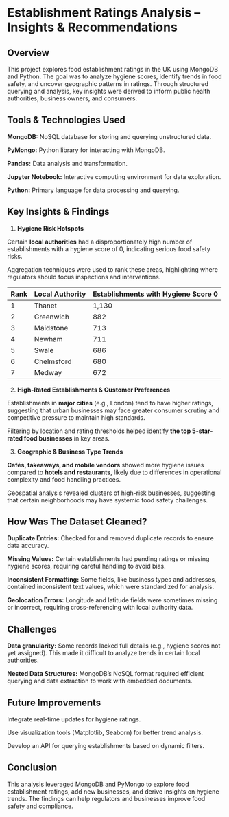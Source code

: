 # Establishment Ratings Analysis – Insights & Recommendations

## Overview
This project explores food establishment ratings in the UK using MongoDB and Python. The goal was to analyze hygiene scores, identify trends in food safety, and uncover geographic patterns in ratings. Through structured querying and analysis, key insights were derived to inform public health authorities, business owners, and consumers.

## Tools & Technologies Used
**MongoDB:** NoSQL database for storing and querying unstructured data.

**PyMongo:** Python library for interacting with MongoDB.

**Pandas:** Data analysis and transformation.

**Jupyter Notebook:** Interactive computing environment for data exploration.

**Python:** Primary language for data processing and querying.

## Key Insights & Findings
1. **Hygiene Risk Hotspots**

Certain **local authorities** had a disproportionately high number of establishments with a hygiene score of 0, indicating serious food safety risks.

Aggregation techniques were used to rank these areas, highlighting where regulators should focus inspections and interventions.

| Rank | Local Authority       | Establishments with Hygiene Score 0 |
|------|----------------------|-----------------------------------|
| 1    | Thanet               | 1,130                             |
| 2    | Greenwich            | 882                               |
| 3    | Maidstone            | 713                               |
| 4    | Newham               | 711                               |
| 5    | Swale                | 686                               |
| 6    | Chelmsford           | 680                               |
| 7    | Medway               | 672          


2. **High-Rated Establishments & Customer Preferences**

Establishments in **major cities** (e.g., London) tend to have higher ratings, suggesting that urban businesses may face greater consumer scrutiny and competitive pressure to maintain high standards.

Filtering by location and rating thresholds helped identify **the top 5-star-rated food businesses** in key areas.

3. **Geographic & Business Type Trends**

**Cafés, takeaways, and mobile vendors** showed more hygiene issues compared to **hotels and restaurants**, likely due to differences in operational complexity and food handling practices.

Geospatial analysis revealed clusters of high-risk businesses, suggesting that certain neighborhoods may have systemic food safety challenges.

## How Was The Dataset Cleaned?
**Duplicate Entries:** Checked for and removed duplicate records to ensure data accuracy.

**Missing Values:** Certain establishments had pending ratings or missing hygiene scores, requiring careful handling to avoid bias.

**Inconsistent Formatting:** Some fields, like business types and addresses, contained inconsistent text values, which were standardized for analysis.

**Geolocation Errors:** Longitude and latitude fields were sometimes missing or incorrect, requiring cross-referencing with local authority data.

## Challenges
**Data granularity:** Some records lacked full details (e.g., hygiene scores not yet assigned). This made it difficult to analyze trends in certain local authorities.

**Nested Data Structures:** MongoDB’s NoSQL format required efficient querying and data extraction to work with embedded documents.

## Future Improvements
Integrate real-time updates for hygiene ratings.

Use visualization tools (Matplotlib, Seaborn) for better trend analysis.

Develop an API for querying establishments based on dynamic filters.

## Conclusion
This analysis leveraged MongoDB and PyMongo to explore food establishment ratings, add new businesses, and derive insights on hygiene trends. The findings can help regulators and businesses improve food safety and compliance.
